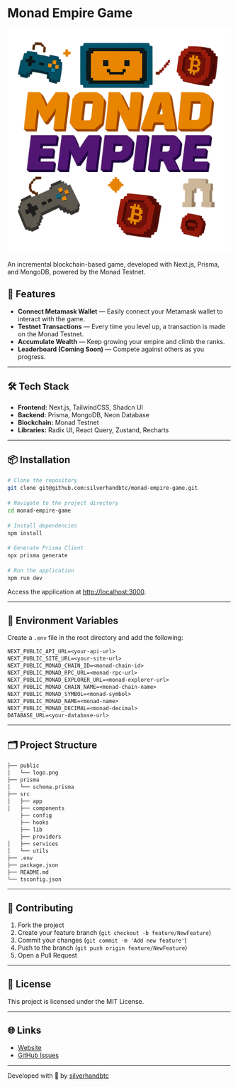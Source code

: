 # Monad Empire Game

![Monad Empire Logo](./public/logo.png)

An incremental blockchain-based game, developed with Next.js, Prisma, and MongoDB, powered by the Monad Testnet.

## 🚀 Features

* **Connect Metamask Wallet** — Easily connect your Metamask wallet to interact with the game.
* **Testnet Transactions** — Every time you level up, a transaction is made on the Monad Testnet.
* **Accumulate Wealth** — Keep growing your empire and climb the ranks.
* **Leaderboard (Coming Soon)** — Compete against others as you progress.

---

## 🛠️ Tech Stack

* **Frontend:** Next.js, TailwindCSS, Shadcn UI
* **Backend:** Prisma, MongoDB, Neon Database
* **Blockchain:** Monad Testnet
* **Libraries:** Radix UI, React Query, Zustand, Recharts

---

## 📦 Installation

```bash
# Clone the repository
git clone git@github.com:silverhandbtc/monad-empire-game.git

# Navigate to the project directory
cd monad-empire-game

# Install dependencies
npm install

# Generate Prisma Client
npx prisma generate

# Run the application
npm run dev
```

Access the application at [http://localhost:3000](http://localhost:3000).

---

## 🔑 Environment Variables

Create a `.env` file in the root directory and add the following:

```env
NEXT_PUBLIC_API_URL=<your-api-url>
NEXT_PUBLIC_SITE_URL=<your-site-url>
NEXT_PUBLIC_MONAD_CHAIN_ID=<monad-chain-id>
NEXT_PUBLIC_MONAD_RPC_URL=<monad-rpc-url>
NEXT_PUBLIC_MONAD_EXPLORER_URL=<monad-explorer-url>
NEXT_PUBLIC_MONAD_CHAIN_NAME=<monad-chain-name>
NEXT_PUBLIC_MONAD_SYMBOL=<monad-symbol>
NEXT_PUBLIC_MONAD_NAME=<monad-name>
NEXT_PUBLIC_MONAD_DECIMAL=<monad-decimal>
DATABASE_URL=<your-database-url>
```

---

## 🗂️ Project Structure

```plaintext
├── public
│   └── logo.png
├── prisma
│   └── schema.prisma
├── src
│   ├── app
│   ├── components
    ├── config
    ├── hooks
    ├── lib
    ├── providers
│   ├── services
│   └── utils
├── .env
├── package.json
├── README.md
└── tsconfig.json
```

---

## 🤝 Contributing

1. Fork the project
2. Create your feature branch (`git checkout -b feature/NewFeature`)
3. Commit your changes (`git commit -m 'Add new feature'`)
4. Push to the branch (`git push origin feature/NewFeature`)
5. Open a Pull Request

---

## 📝 License

This project is licensed under the MIT License.

---

## 🌐 Links

* [Website](http://www.monadempire.xyz)
* [GitHub Issues](https://github.com/silverhandbtc/monad-empire-game/issues)

---

Developed with 💙 by [silverhandbtc](https://github.com/silverhandbtc)
